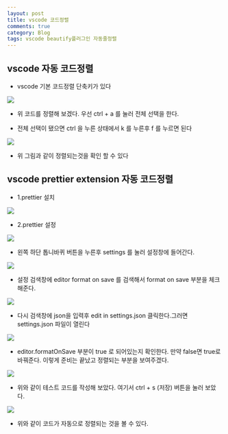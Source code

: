 ```yaml
---
layout: post
title: vscode 코드정렬
comments: true
category: Blog
tags: vscode beautify플러그인 자동줄정렬
---
```


## vscode 자동 코드정렬

- vscode 기본 코드정렬 단축키가 있다

<img src="https://switch-coder.github.io/public/imgs/vscode_sort1.jpg" class="img">

- 위 코드를 정렬해 보겠다. 우선 ctrl + a 를 눌러 전체 선택을 한다.

- 전체 선택이 됐으면 ctrl 을 누른 상태에서 k 를 누른후 f 를 누르면 된다

<img src="https://switch-coder.github.io/public/imgs/vscode_sort2.jpg" class="img">

- 위 그림과 같이 정렬되는것을 확인 할 수 있다

## vscode prettier extension 자동 코드정렬

- 1.prettier 설치

<img src="https://switch-coder.github.io/public/imgs/prettier_extension_install.JPG" class="img">

- 2.prettier 설정

<img src="https://switch-coder.github.io/public/imgs/vscode_setting.png" class="img">

- 왼쪽 하단 톱니바퀴 버튼을 누른후 settings 를 눌러 설정창에 들어간다.

<img src="https://switch-coder.github.io/public/imgs/prettier_setting.JPG" class="img">

- 설정 검색창에 editor format on save 를 검색해서 format on save 부분을 체크해준다.

<img src="https://switch-coder.github.io/public/imgs/prettier_setting2.jpg" class="img">

- 다시 검색창에 json을 입력후 edit in settings.json 클릭한다.그러면 settings.json 파일이 열린다

<img src="https://switch-coder.github.io/public/imgs/prettier_setting3.JPG" class="img">

- editor.formatOnSave 부분이 true 로 되어있는지 확인한다. 만약 false면 true로 바꿔준다.
  이렇게 준비는 끝났고 정렬되는 부분을 보여주겠다.

<img src="https://switch-coder.github.io/public/imgs/prettier_test1.JPG" class="img">

- 위와 같이 테스트 코드를 작성해 보았다. 여기서 ctrl + s (저장) 버튼을 눌러 보았다.

<img src="https://switch-coder.github.io/public/imgs/prettier_test2.JPG" class="img">

- 위와 같이 코드가 자동으로 정렬되는 것을 볼 수 있다.
